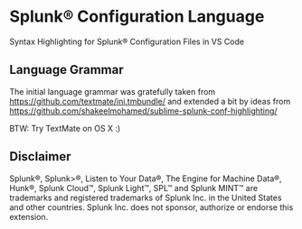 
# Splunk® Configuration Language
Syntax Highlighting for Splunk® Configuration Files in VS Code


## Language Grammar
The initial language grammar was gratefully taken from https://github.com/textmate/ini.tmbundle/ and extended a bit by ideas from https://github.com/shakeelmohamed/sublime-splunk-conf-highlighting/

BTW: Try TextMate on OS X :)

## Disclaimer
Splunk®, Splunk>®, Listen to Your Data®, The Engine for Machine Data®, Hunk®, Splunk Cloud™, Splunk Light™, SPL™ and Splunk MINT™ are trademarks and registered trademarks of Splunk Inc. in the United States and other countries. Splunk Inc. does not sponsor, authorize or endorse this extension.